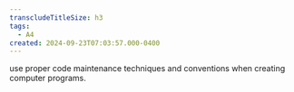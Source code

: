 ```yaml
---
transcludeTitleSize: h3
tags:
  - A4
created: 2024-09-23T07:03:57.000-0400
---
```

use proper code maintenance techniques and conventions when creating computer programs.